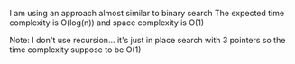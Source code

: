 I am using an approach almost similar to binary search
The expected time complexity is O(log(n)) and space complexity is O(1)

Note: I don't use recursion... it's just in place search with 3 pointers so the time complexity suppose to be O(1)